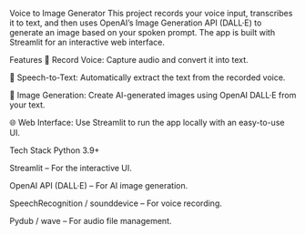 Voice to Image Generator
This project records your voice input, transcribes it to text, and then uses OpenAI’s Image Generation API (DALL·E) to generate an image based on your spoken prompt. The app is built with Streamlit for an interactive web interface.

Features
🎤 Record Voice: Capture audio and convert it into text.

📝 Speech-to-Text: Automatically extract the text from the recorded voice.

🎨 Image Generation: Create AI-generated images using OpenAI DALL·E from your text.

🌐 Web Interface: Use Streamlit to run the app locally with an easy-to-use UI.

Tech Stack
Python 3.9+

Streamlit – For the interactive UI.

OpenAI API (DALL·E) – For AI image generation.

SpeechRecognition / sounddevice – For voice recording.

Pydub / wave – For audio file management.
